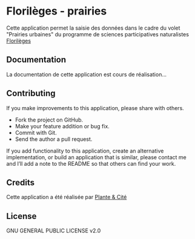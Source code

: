Florilèges - prairies
=========

Cette application permet la saisie des données dans le cadre du volet "Prairies urbaines" du programme de sciences participatives naturalistes [Florilèges](http://www.florileges.info)

Documentation
-----------

La documentation de cette application est cours de réalisation...

Contributing
------------

If you make improvements to this application, please share with others.

-   Fork the project on GitHub.
-   Make your feature addition or bug fix.
-   Commit with Git.
-   Send the author a pull request.

If you add functionality to this application, create an alternative
implementation, or build an application that is similar, please contact
me and I’ll add a note to the README so that others can find your work.

Credits
-------

Cette application a été réalisée par [Plante & Cité](http://www.plante-et-cite.fr)

License
-------
GNU GENERAL PUBLIC LICENSE v2.0
